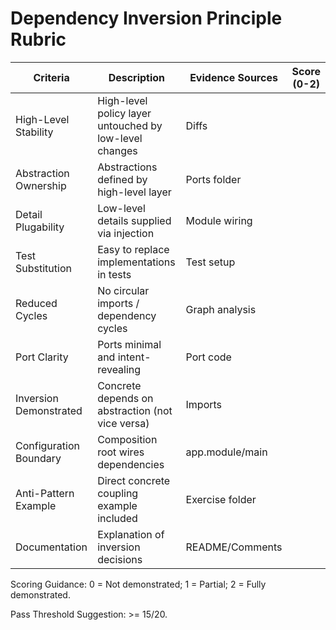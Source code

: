 # Dependency Inversion Principle Rubric

Criteria | Description | Evidence Sources | Score (0-2)
---|---|---|---
High-Level Stability | High-level policy layer untouched by low-level changes | Diffs | 
Abstraction Ownership | Abstractions defined by high-level layer | Ports folder | 
Detail Plugability | Low-level details supplied via injection | Module wiring | 
Test Substitution | Easy to replace implementations in tests | Test setup | 
Reduced Cycles | No circular imports / dependency cycles | Graph analysis | 
Port Clarity | Ports minimal and intent-revealing | Port code | 
Inversion Demonstrated | Concrete depends on abstraction (not vice versa) | Imports | 
Configuration Boundary | Composition root wires dependencies | app.module/main | 
Anti-Pattern Example | Direct concrete coupling example included | Exercise folder | 
Documentation | Explanation of inversion decisions | README/Comments | 

Scoring Guidance:
0 = Not demonstrated; 1 = Partial; 2 = Fully demonstrated.

Pass Threshold Suggestion: >= 15/20.
